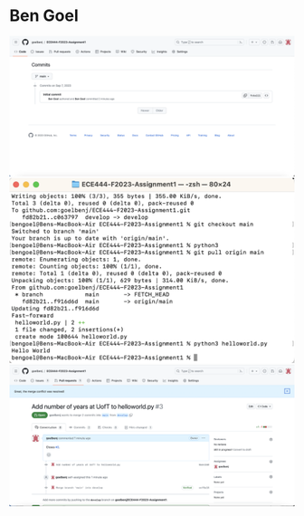 # Ben Goel
![screenshot of commit](./commit_screenshot.png)
![screenshot of merge](./merge_screenshot.png)
![screenshot of successful merge](./merge_conflict_screenshot.png)

